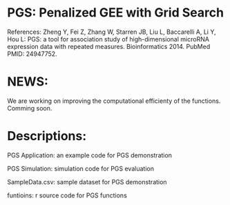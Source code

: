 PGS: Penalized GEE with Grid Search
===

References: Zheng Y, Fei Z, Zhang W, Starren JB, Liu L, Baccarelli A, Li Y, Hou L: PGS: a tool for association study of high-dimensional microRNA expression data with repeated measures. Bioinformatics 2014. PubMed PMID: 24947752.

NEWS: 
===
We are working on improving the computational efficienty of the functions. Comming soon. 

Descriptions:
===

PGS Application: an example code for PGS demonstration

PGS Simulation: simulation code for PGS evaluation

SampleData.csv: sample dataset for PGS demonstration

funtioins: r source code for PGS functions

